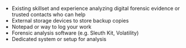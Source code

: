 
* Existing skillset and experience analyzing digital forensic evidence or trusted contacts who can help
* External storage devices to store backup copies
* Notepad or way to log your work
* Forensic analysis software (e.g. Sleuth Kit, Volatility)
* Dedicated system or setup for analysis
